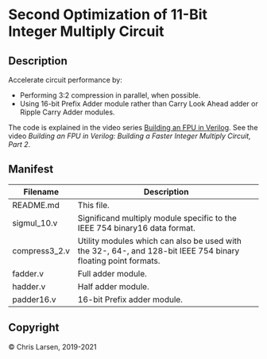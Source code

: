# Second Optimization of 11-Bit Integer Multiply Circuit

## Description

Accelerate circuit performance by:
- Performing 3:2 compression in parallel, when possible.
- Using 16-bit Prefix Adder module rather than Carry Look Ahead adder or Ripple Carry Adder modules.

The code is explained in the video series [Building an FPU in Verilog](https://www.youtube.com/watch?v=rYkVdJnVJFQ&list=PLlO9sSrh8HrwcDHAtwec1ycV-m50nfUVs).
See the video *Building an FPU in Verilog: Building a Faster Integer Multiply Circuit, Part 2*.

## Manifest

|   Filename   |                        Description                        |
|--------------|-----------------------------------------------------------|
| README.md | This file. |
| sigmul_10.v | Significand multiply module specific to the IEEE 754 binary16 data format. |
| compress3_2.v | Utility modules which can also be used with the 32-, 64-, and 128-bit IEEE 754 binary floating point formats. |
| fadder.v | Full adder module. |
| hadder.v | Half adder module. |
| padder16.v | 16-bit Prefix adder module. |

## Copyright

:copyright: Chris Larsen, 2019-2021
